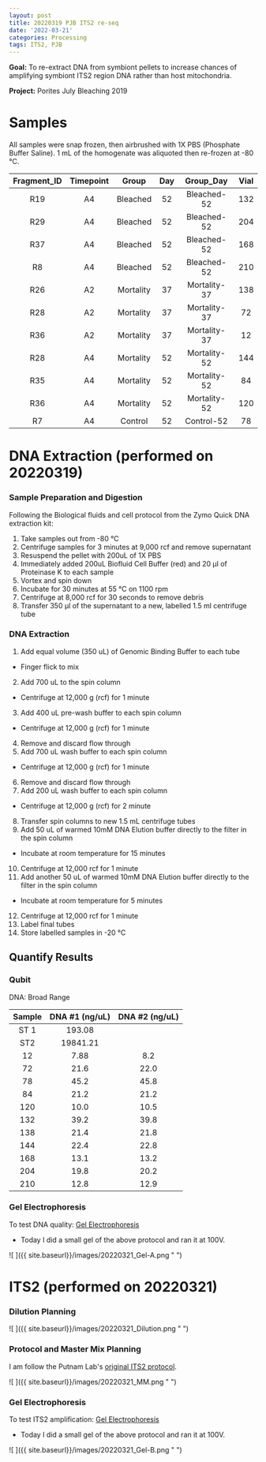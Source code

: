 ```yaml
---
layout: post
title: 20220319 PJB ITS2 re-seq
date: '2022-03-21'
categories: Processing
tags: ITS2, PJB
---
```


**Goal:** To re-extract DNA from symbiont pellets to increase chances of amplifying symbiont ITS2 region DNA rather than host mitochondria.

**Project:** Porites July Bleaching 2019

# Samples

All samples were snap frozen, then airbrushed with 1X PBS (Phosphate Buffer Saline). 1 mL of the homogenate was aliquoted then re-frozen at -80 &deg;C.

| Fragment_ID | Timepoint |   Group   | Day |   Group_Day  | Vial |
|:-----------:|:---------:|:---------:|:---:|:------------:|:----:|
|     R19     |     A4    |  Bleached |  52 |  Bleached-52 |  132 |
|     R29     |     A4    |  Bleached |  52 |  Bleached-52 |  204 |
|     R37     |     A4    |  Bleached |  52 |  Bleached-52 |  168 |
|      R8     |     A4    |  Bleached |  52 |  Bleached-52 |  210 |
|     R26     |     A2    | Mortality |  37 | Mortality-37 |  138 |
|     R28     |     A2    | Mortality |  37 | Mortality-37 |  72  |
|     R36     |     A2    | Mortality |  37 | Mortality-37 |  12  |
|     R28     |     A4    | Mortality |  52 | Mortality-52 |  144 |
|     R35     |     A4    | Mortality |  52 | Mortality-52 |  84  |
|     R36     |     A4    | Mortality |  52 | Mortality-52 |  120 |
|      R7     |     A4    |  Control  |  52 |  Control-52  |  78  |

# DNA Extraction (performed on 20220319)

### Sample Preparation and Digestion

Following the Biological fluids and cell protocol from the Zymo Quick DNA extraction kit:

1. Take samples out from -80 &deg;C
2. Centrifuge samples for 3 minutes at 9,000 rcf and remove supernatant
3. Resuspend the pellet with 200uL of 1X PBS
4. Immediately added 200uL Biofluid Cell Buffer (red) and 20 μl of Proteinase K to each sample
5. Vortex and spin down
6. Incubate for 30 minutes at 55 &deg;C on 1100 rpm
7. Centrifuge at 8,000 rcf for 30 seconds to remove debris
8. Transfer 350 μl of the supernatant to a new, labelled 1.5 ml centrifuge tube

### DNA Extraction
1. Add equal volume (350 uL) of Genomic Binding Buffer to each tube
  * Finger flick to mix
2. Add 700 uL to the spin column
  * Centrifuge at 12,000 g (rcf) for 1 minute
3. Add 400 uL pre-wash buffer to each spin column
  * Centrifuge at 12,000 g (rcf) for 1 minute
4. Remove and discard flow through
5. Add 700 uL wash buffer to each spin column
  * Centrifuge at 12,000 g (rcf) for 1 minute
6. Remove and discard flow through
7. Add 200 uL wash buffer to each spin column
  * Centrifuge at 12,000 g (rcf) for 2 minute
8. Transfer spin columns to new 1.5 mL centrifuge tubes
9. Add 50 uL of warmed 10mM DNA Elution buffer  directly to the filter in the spin column
  * Incubate at room temperature for 15 minutes
10. Centrifuge at 12,000 rcf for 1 minute
11. Add another 50 uL of warmed 10mM DNA Elution buffer directly to the filter in the spin column
  * Incubate at room temperature for 5 minutes
12. Centrifuge at 12,000 rcf for 1 minute
13. Label final tubes
14. Store labelled samples in -20 &deg;C

## Quantify Results

### Qubit

DNA: Broad Range

| Sample | DNA #1 (ng/uL) | DNA #2 (ng/uL) |
|:------:|:--------------:|:--------------:|
|  ST 1  |     193.08     |                |
|   ST2  |    19841.21    |                |
|   12   |      7.88      |       8.2      |
|   72   |      21.6      |      22.0      |
|   78   |      45.2      |      45.8      |
|   84   |      21.2      |      21.2      |
|   120  |      10.0      |      10.5      |
|   132  |      39.2      |      39.8      |
|   138  |      21.4      |      21.8      |
|   144  |      22.4      |      22.8      |
|   168  |      13.1      |      13.2      |
|   204  |      19.8      |      20.2      |
|   210  |      12.8      |      12.9      |

### Gel Electrophoresis
To test DNA quality: [Gel Electrophoresis](https://github.com/emmastrand/EmmaStrand_Notebook/blob/master/_posts/2019-07-16-Gel-Electrophoresis-Protocol.md)

- Today I did a small gel of the above protocol and ran it at 100V.

![ ]({{ site.baseurl}}/images/20220321_Gel-A.png " ")

# ITS2 (performed on 20220321)

### Dilution Planning

![ ]({{ site.baseurl}}/images/20220321_Dilution.png " ")

### Protocol and Master Mix Planning

I am follow the Putnam Lab's [original ITS2 protocol](https://github.com/emmastrand/EmmaStrand_Notebook/blob/master/_posts/2020-01-31-ITS2-Sequencing-Protocol.md).

![ ]({{ site.baseurl}}/images/20220321_MM.png " ")

### Gel Electrophoresis

To test ITS2 amplification: [Gel Electrophoresis](https://github.com/emmastrand/EmmaStrand_Notebook/blob/master/_posts/2019-07-16-Gel-Electrophoresis-Protocol.md)

- Today I did a small gel of the above protocol and ran it at 100V.

![ ]({{ site.baseurl}}/images/20220321_Gel-B.png " ")
